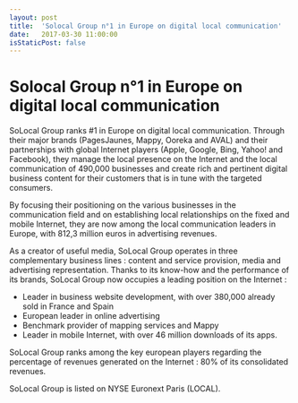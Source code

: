 ```yaml
---
layout: post
title:  'Solocal Group n°1 in Europe on digital local communication'
date:   2017-03-30 11:00:00
isStaticPost: false
---
```

Solocal Group n°1 in Europe on digital local communication
===================

SoLocal Group ranks #1 in Europe on digital local communication.
Through their major brands (PagesJaunes, Mappy, Ooreka and AVAL) and their partnerships with global Internet players (Apple, Google, Bing, Yahoo! and Facebook), they manage the local presence on the Internet and the local communication of 490,000 businesses and create rich and pertinent digital business content for their customers that is in tune with the targeted consumers.

By focusing their positioning on the various businesses in the communication field and on establishing local relationships on the fixed and mobile Internet, they are now among the local communication leaders in Europe, with 812,3 million euros in advertising revenues.

As a creator of useful media, SoLocal Group operates in three complementary business lines : content and service provision, media and advertising representation. Thanks to its know-how and the performance of its brands, SoLocal Group now occupies a leading position on the Internet :

- Leader in business website development, with over 380,000 already sold in France and Spain
- European leader in online advertising
- Benchmark provider of mapping services and Mappy
- Leader in mobile Internet, with over 46 million downloads of its apps.

SoLocal Group ranks among the key european players regarding the percentage of revenues generated on the Internet : 80% of its consolidated revenues.

SoLocal Group is listed on NYSE Euronext Paris (LOCAL).
